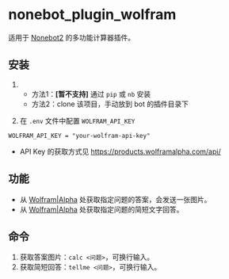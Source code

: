 # nonebot_plugin_wolfram

适用于 [Nonebot2](https://github.com/nonebot/nonebot2) 的多功能计算器插件。

## 安装

1. - 方法1：**[暂不支持]** 通过 `pip` 或 `nb` 安装
   - 方法2：clone 该项目，手动放到 bot 的插件目录下

3. 在 `.env` 文件中配置 `WOLFRAM_API_KEY`

```
WOLFRAM_API_KEY = "your-wolfram-api-key"
```

- API Key 的获取方式见 https://products.wolframalpha.com/api/

## 功能

- 从 [Wolfram|Alpha](https://www.wolframalpha.com/) 处获取指定问题的答案，会发送一张图片。
- 从 [Wolfram|Alpha](https://www.wolframalpha.com/) 处获取指定问题的简短文字回答。

## 命令

1. 获取答案图片：`calc <问题>`，可换行输入。
2. 获取简短回答：`tellme <问题>`，可换行输入。
